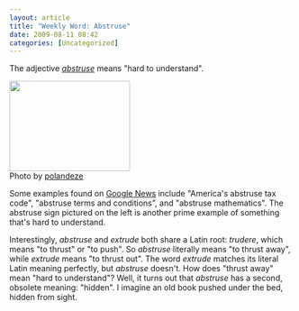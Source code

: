 ```yaml
---
layout: article
title: "Weekly Word: Abstruse"
date: 2009-08-11 08:42
categories: [Uncategorized]
---
```

The adjective <em><a href="http://dictionary.reference.com/browse/abstruse">abstruse</a></em> means "hard to understand".

<div class="left"><img src="http://learningnerd.com/images/abstruse.jpg" alt="" width="214" height="160" /><div class="caption">Photo by <a href="http://www.flickr.com/photos/polandeze/1315548060/" title="strange animal ahead">polandeze</a></div></div>

Some examples found on <a href="http://news.google.com/">Google News</a> include "America's abstruse tax code", "abstruse terms and conditions", and "abstruse mathematics". The abstruse sign pictured on the left is another prime example of something that's hard to understand.

Interestingly, <em>abstruse</em> and <em>extrude</em> both share a Latin root: <em>trudere</em>, which means "to thrust" or "to push". So <em>abstruse</em> literally means "to thrust away", while <em>extrude</em> means "to thrust out". The word <em>extrude</em> matches its literal Latin meaning perfectly, but <em>abstruse</em> doesn't. How does "thrust away" mean "hard to understand"? Well, it turns out that <em>abstruse</em> has a second, obsolete meaning: "hidden". I imagine an old book pushed under the bed, hidden from sight.
